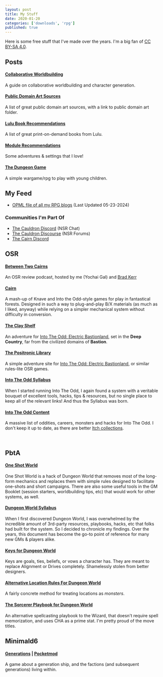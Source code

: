 ```yaml
---
layout: post
title: My Stuff
date: 2020-01-20
categories: ['downloads', 'rpg']
published: true
---
```


Here is some free stuff that I've made over the years. I'm a big fan of [CC BY-SA 4.0](https://creativecommons.org/licenses/by-sa/4.0/).
<br>

## Posts
#### [Collaborative Worldbuilding](/2020/02/19/build-your-world)
A guide on collaborative worldbuilding and character generation.

#### [Public Domain Art Sources](/public-domain-art)
A list of great public domain art sources, with a link to public domain art folder.

#### [Lulu Book Recommendations](/lulu-recommendations)
A list of great print-on-demand books from Lulu.

#### [Module Recommendations](/module-recommendations)
Some adventures & settings that I love!

#### [The Dungeon Game](https://yochaigal.itch.io/the-dungeon-game)
A simple wargame/rpg to play with young children.

## My Feed
- [OPML file of all my RPG blogs](/files/feeds_2024-05-08.opml) (Last Updated 05-23-2024)

### Communities I'm Part Of
- [The Cauldron Discord](https://discord.io/newschoolrevolution) (NSR Chat)
- [The Cauldron Discourse](https://discourse.rpgcauldron.com/) (NSR Forums)
- [The Cairn Discord](https://discord.io/cairn)

## OSR
#### [Between Two Cairns](https://www.buzzsprout.com/2042709/)
An OSR review podcast, hosted by me (Yochai Gal) and [Brad Kerr](https://brad-kerr.itch.io/)

#### [Cairn](https://cairnrpg.com)
A mash-up of Knave and Into the Odd-style games for play in fantastical forests. Designed in such a way to plug-and-play B/X materials (as much as I liked, anyway) while relying on a simpler mechanical system without difficulty in conversion.

#### [The Clay Shelf](https://yochaigal.itch.io/the-clay-shelf)
An adventure for [Into The Odd: Electric Bastionland](https://chrismcdee.itch.io/electric-bastionland), set in the **Deep Country**, far from the civilized domains of **Bastion**.

#### [The Positronic Library](https://yochaigal.itch.io/the-positronic-library)
A simple adventure site for [Into The Odd: Electric Bastionland](https://chrismcdee.itch.io/electric-bastionland), or similar rules-lite OSR games.

#### [Into The Odd Syllabus](https://docs.google.com/document/d/1ipMsbNE5EH6-1_d58o_JfneF2XA4yWqfr5XxJInSzqI/edit)
When I started running Into The Odd, I again found a system with a veritable bouquet of excellent tools, hacks, tips & resources, but no single place to keep all of the relevant links! And thus the Syllabus was born.  

#### [Into The Odd Content](https://yochaigal.github.io/intotheodd/)
A massive list of oddities, careers, monsters and hacks for Into The Odd. I don't keep it up to date, as there are better [Itch collections](https://itch.io/c/865525/into-the-odd).

<br>

## PbtA
#### [One Shot World](https://yochaigal.itch.io/oneshotworld)
One Shot World is a hack of Dungeon World that removes most of the long-form mechanics and replaces them with simple rules designed to facilitate one-shots and short campaigns. There are also some useful tools in the GM Booklet (session starters, worldbuilding tips, etc) that would work for other systems, as well.  

#### [Dungeon World Syllabus](https://docs.google.com/document/d/1ORjM3sxhQrwNI_chlNzYFMD5OFHj7u-Rs_gY4kHkzO0)
When I first discovered Dungeon World, I was overwhelmed by the incredible amount of 3rd-party resources, playbooks, hacks, etc that folks had built for the system. So I decided to chronicle my findings. Over the years, this document has become the go-to point of reference for many new GMs & players alike.  

#### [Keys for Dungeon World](https://docs.google.com/document/d/1TMtedwe7X_CZ6K07rdJfGR904RgamtFJYOXLUaia87E/edit)
Keys are goals, ties, beliefs, or vows a character has. They are meant to replace Alignment or Drives completely. Shamelessly stolen from better designers.

#### [Alternative Location Rules For Dungeon World](https://docs.google.com/document/d/1rycFBuJc5N52Za6mTr-ehayrk5l2FK6EZKJn9Kpv2WE)
A fairly concrete method for treating locations as _monsters_.

#### [The Sorcerer Playbook for Dungeon World](https://drive.google.com/file/d/0BzeF5GXNEsnfdDhkZV9tZDNwQVk)
An alternative spellcasting playbook to the Wizard, that doesn't require spell memorization, and uses CHA as a prime stat. I'm pretty proud of the move titles.
<br>

## Minimald6
#### [Generations](https://drive.google.com/file/d/1DAGO4M8aryGzXVdCHYomsnTkJrF9YJBp/view?usp=sharing) | [Pocketmod](https://drive.google.com/open?id=1TY9jatNzgzH8DYH1rgeSRPzLjAueRo6w)
A game about a generation ship, and the factions (and subsequent generations) living within.
<br>
